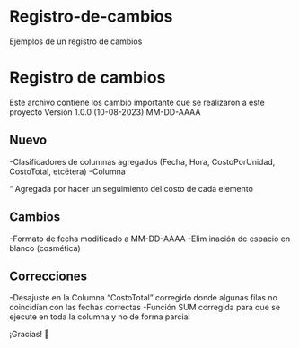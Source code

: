 # Registro-de-cambios
Ejemplos de un registro de cambios 

# Registro de cambios
Este archivo contiene los cambio importante que se realizaron a este proyecto
Versión 1.0.0 (10-08-2023) MM-DD-AAAA

## Nuevo
-Clasificadores de columnas agregados (Fecha, Hora, CostoPorUnidad, CostoTotal, etcétera)
-Columna

“
Agregada por hacer un seguimiento del costo de cada elemento

## Cambios
-Formato de fecha modificado a MM-DD-AAAA
-Elim
inación de espacio en blanco (cosmética) 

## Correcciones
-Desajuste en la Columna “CostoTotal” corregido donde algunas filas no coincidían con las fechas correctas
-Función SUM corregida para que se ejecute en toda la columna y no de forma parcial




¡Gracias!
👋
